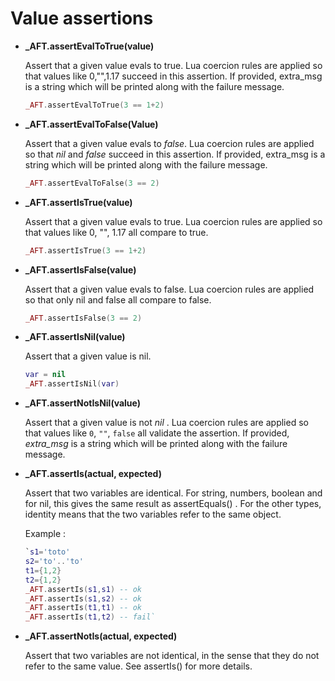 # Value assertions

* **_AFT.assertEvalToTrue(value)**

    Assert that a given value evals to true. Lua coercion rules are applied so
    that values like 0,"",1.17 succeed in this assertion. If provided, extra_msg
    is a string which will be printed along with the failure message.

    ```lua
    _AFT.assertEvalToTrue(3 == 1+2)
    ```

* **_AFT.assertEvalToFalse(Value)**

    Assert that a given value evals to *false*. Lua coercion rules are applied so
    that *nil* and *false* succeed in this assertion. If provided, extra_msg is a
    string which will be printed along with the failure message.

    ```lua
    _AFT.assertEvalToFalse(3 == 2)
    ```

* **_AFT.assertIsTrue(value)**

    Assert that a given value evals to true. Lua coercion rules are applied so
    that values like 0, "", 1.17 all compare to true.

    ```lua
    _AFT.assertIsTrue(3 == 1+2)
    ```

* **_AFT.assertIsFalse(value)**

    Assert that a given value evals to false. Lua coercion rules are applied so
    that only nil and false all compare to false.

    ```lua
    _AFT.assertIsFalse(3 == 2)
    ```

* **_AFT.assertIsNil(value)**

    Assert that a given value is nil.

    ```lua
    var = nil
    _AFT.assertIsNil(var)
    ```

* **_AFT.assertNotIsNil(value)**

    Assert that a given value is not *nil* . Lua coercion rules are applied
    so that values like ``0``, ``""``, ``false`` all validate the assertion.
    If provided, *extra_msg* is a string which will be printed along with the
    failure message.

* **_AFT.assertIs(actual, expected)**

    Assert that two variables are identical. For string, numbers, boolean and
    for nil, this gives the same result as assertEquals() . For the other types,
    identity means that the two variables refer to the same object.

    Example :

    ```lua
    `s1='toto'
    s2='to'..'to'
    t1={1,2}
    t2={1,2}
    _AFT.assertIs(s1,s1) -- ok
    _AFT.assertIs(s1,s2) -- ok
    _AFT.assertIs(t1,t1) -- ok
    _AFT.assertIs(t1,t2) -- fail`
    ```

* **_AFT.assertNotIs(actual, expected)**

    Assert that two variables are not identical, in the sense that they do not
    refer to the same value. See assertIs() for more details.